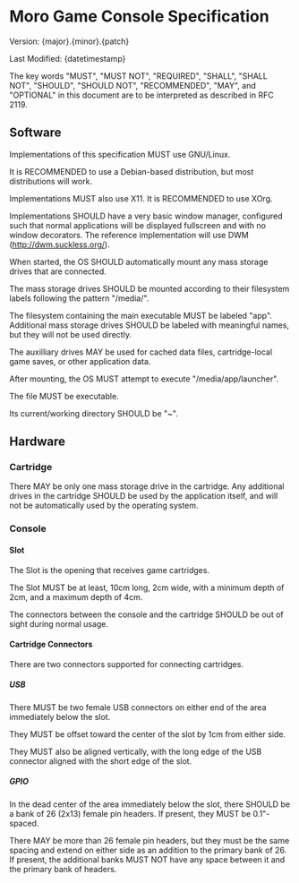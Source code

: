 # Moro Game Console Specification

Version: {major}.{minor}.{patch}

Last Modified: {datetimestamp}

The key words
"MUST", "MUST NOT", "REQUIRED",
"SHALL", "SHALL NOT", "SHOULD",
"SHOULD NOT", "RECOMMENDED", "MAY",
and "OPTIONAL"
in this document
are to be interpreted
as described in RFC 2119.

## Software
Implementations of this specification
MUST use GNU/Linux.

It is RECOMMENDED
to use a Debian-based distribution,
but most distributions will work.

Implementations MUST also use X11.
It is RECOMMENDED to use XOrg.

Implementations SHOULD have
a very basic window manager,
configured such that
normal applications will be
displayed fullscreen
and with no window decorators.
The reference implementation will use DWM (http://dwm.suckless.org/).

When started,
the OS SHOULD automatically
mount any mass storage drives
that are connected.

The mass storage drives
SHOULD be mounted according to
their filesystem labels
following the pattern "/media/<LABEL>".

The filesystem
containing the main executable
MUST be labeled "app".
Additional mass storage drives
SHOULD be labeled
with meaningful names,
but they will not be used directly.

The auxilliary drives
MAY be used for cached data files,
cartridge-local game saves,
or other application data.

After mounting,
the OS MUST attempt to
execute "/media/app/launcher".

The file MUST be executable.

Its current/working directory
SHOULD be "~".

## Hardware

### Cartridge
There MAY be only one mass storage drive
in the cartridge.
Any additional drives in the cartridge SHOULD
be used by the application itself,
and will not be automatically used by the operating system.

### Console

#### Slot
The Slot is the
opening that receives game cartridges.

The Slot MUST be at least,
10cm long,
2cm wide,
with a minimum depth of 2cm,
and a maximum depth of 4cm.

The connectors between the console
and the cartridge
SHOULD be out of sight
during normal usage.

#### Cartridge Connectors
There are two connectors supported for connecting cartridges.

##### USB
There MUST be
two female USB connectors
on either end of
the area immediately below
the slot.

They MUST be
offset toward the
center of the slot
by 1cm from either side.

They MUST also be
aligned vertically,
with the long edge
of the USB connector
aligned with the short edge
of the slot.

##### GPIO
In the dead center
of the area
immediately below the slot,
there SHOULD be a bank
of 26 (2x13) female pin headers.
If present, they MUST be 0.1"-spaced.

There MAY be
more than 26
female pin headers,
but they must be
the same spacing
and extend on either side
as an addition
to the primary bank of 26.
If present,
the additional banks
MUST NOT have any space
between it and
the primary bank of headers.
